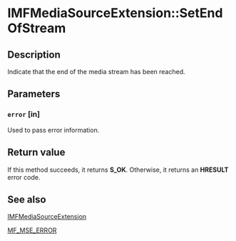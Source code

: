 # IMFMediaSourceExtension::SetEndOfStream

## Description

Indicate that the end of the media stream has been reached.

## Parameters

### `error` [in]

Used to pass error information.

## Return value

If this method succeeds, it returns **S_OK**. Otherwise, it returns an **HRESULT** error code.

## See also

[IMFMediaSourceExtension](https://learn.microsoft.com/windows/desktop/api/mfmediaengine/nn-mfmediaengine-imfmediasourceextension)

[MF_MSE_ERROR](https://learn.microsoft.com/windows/desktop/medfound/mf-mse-error)